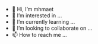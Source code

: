 - 👋 Hi, I’m mhmaet
- 👀 I’m interested in ...
- 🌱 I’m currently learning ...
- 💞️ I’m looking to collaborate on ...
- 📫 How to reach me ...

<!---
mods2l8asem/mods2l8asem is a ✨ special ✨ repository because its `README.md` (this file) appears on your GitHub profile.
You can click the Preview link to take a look at your changes.
--->

